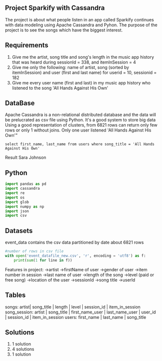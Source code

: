 ## Project Sparkify with Cassandra
The project is about what people listen in an app called Sparkify continues with data modeling using Apache Cassandra and Pyhon. The purpose of the project is to see the songs which have the biggest interest.

## Requirements

1. Give me the artist, song title and song's length in the music app history that was heard during sessionId = 338, and itemInSession = 4
2. Give me only the following: name of artist, song (sorted by itemInSession) and user (first and last name) for userid = 10, sessionid = 182
3. Give me every user name (first and last) in my music app history who listened to the song 'All Hands Against His Own'

## DataBase

Apache Cassandra is a non-relational distributed database and the data will be prelucrated as csv file using Python.
It's a good system to store big data
Using a good representation of clusters, from 6821 rows can return only few rows or only 1 without joins.
Only one user listened 'All Hands Against His Own'"

```
select first_name, last_name from users where song_title = 'All Hands Against His Own'
```
Result Sara Johnson 

## Python
```python
import pandas as pd
import cassandra
import re
import os
import glob
import numpy as np
import json
import csv
```

## Datasets

event_data contains the csv data partitioned by date about 6821 rows
```python 
#number of rows in csv file 
with open('event_datafile_new.csv', 'r', encoding = 'utf8') as f:
    print(sum(1 for line in f))    
```     

Features in project:
->artist
->firstName of user
->gender of user
->item number in session
->last name of user
->length of the song
->level (paid or free song)
->location of the user
->sessionId
->song title
->userId

## Tables

songs:
artist| song_title | length | level | session_id | item_in_session
song_session:
artist | song_title | first_name_user | last_name_user | user_id | session_id | item_in_session
users:
first_name | last_name | song_title 

## Solutions 
1) 1 solution
2) 4 solutions 
3) 1 solution
